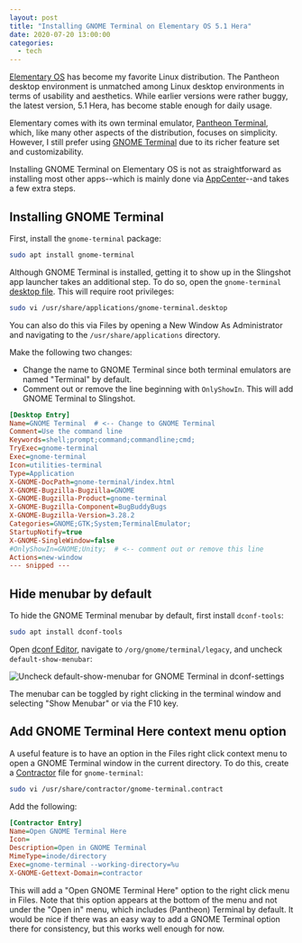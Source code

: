 ```yaml
---
layout: post
title: "Installing GNOME Terminal on Elementary OS 5.1 Hera"
date: 2020-07-20 13:00:00
categories:
  - tech
---
```


[Elementary OS][elementary-os] has become my favorite Linux distribution. The
Pantheon desktop environment is unmatched among Linux desktop environments in
terms of usability and aesthetics. While earlier versions were rather buggy, the
latest version, 5.1 Hera, has become stable enough for daily usage.

[elementary-os]: https://elementary.io

Elementary comes with its own terminal emulator, [Pantheon
Terminal][pantheon-terminal], which, like many other aspects of the
distribution, focuses on simplicity. However, I still prefer using [GNOME
Terminal][gnome-terminal] due to its richer feature set and customizability.

[pantheon-terminal]: https://github.com/elementary/terminal
[gnome-terminal]: https://help.gnome.org/users/gnome-terminal/stable/

Installing GNOME Terminal on Elementary OS is not as straightforward as
installing most other apps--which is mainly done via [AppCenter][appcenter]--and
takes a few extra steps.

[appcenter]: https://appcenter.elementary.io/

## Installing GNOME Terminal

First, install the `gnome-terminal` package:

```sh
sudo apt install gnome-terminal
```

Although GNOME Terminal is installed, getting it to show up in the Slingshot
app launcher takes an additional step. To do so, open the `gnome-terminal`
[desktop file][desktop-file]. This will require root privileges:

[desktop-file]: https://developer.gnome.org/integration-guide/stable/desktop-files.html.en

```sh
sudo vi /usr/share/applications/gnome-terminal.desktop
```

You can also do this via Files by opening a New Window As Administrator and
navigating to the `/usr/share/applications` directory.

Make the following two changes:

* Change the name to GNOME Terminal since both terminal emulators are named
  "Terminal" by default.
* Comment out or remove the line beginning with `OnlyShowIn`. This will add
  GNOME Terminal to Slingshot.

```ini
[Desktop Entry]
Name=GNOME Terminal  # <-- Change to GNOME Terminal
Comment=Use the command line
Keywords=shell;prompt;command;commandline;cmd;
TryExec=gnome-terminal
Exec=gnome-terminal
Icon=utilities-terminal
Type=Application
X-GNOME-DocPath=gnome-terminal/index.html
X-GNOME-Bugzilla-Bugzilla=GNOME
X-GNOME-Bugzilla-Product=gnome-terminal
X-GNOME-Bugzilla-Component=BugBuddyBugs
X-GNOME-Bugzilla-Version=3.28.2
Categories=GNOME;GTK;System;TerminalEmulator;
StartupNotify=true
X-GNOME-SingleWindow=false
#OnlyShowIn=GNOME;Unity;  # <-- comment out or remove this line
Actions=new-window
--- snipped ---
```

## Hide menubar by default

To hide the GNOME Terminal menubar by default, first install `dconf-tools`:

```sh
sudo apt install dconf-tools
```

Open [dconf Editor][dconf-editor], navigate to `/org/gnome/terminal/legacy`, and
uncheck `default-show-menubar`:

[dconf-editor]: https://wiki.gnome.org/Apps/DconfEditor

![Uncheck default-show-menubar for GNOME Terminal in
dconf-settings](/assets/img/gnome-terminal-dconf.png)

The menubar can be toggled by right clicking in the terminal window and
selecting "Show Menubar" or via the F10 key.

## Add GNOME Terminal Here context menu option

A useful feature is to have an option in the Files right click context menu to
open a GNOME Terminal window in the current directory. To do this, create a
[Contractor][contractor] file for `gnome-terminal`:

[contractor]: https://github.com/elementary/contractor

```sh
sudo vi /usr/share/contractor/gnome-terminal.contract
```

Add the following:

```ini
[Contractor Entry]
Name=Open GNOME Terminal Here
Icon=
Description=Open in GNOME Terminal
MimeType=inode/directory
Exec=gnome-terminal --working-directory=%u
X-GNOME-Gettext-Domain=contractor
```

This will add a "Open GNOME Terminal Here" option to the right click menu
in Files. Note that this option appears at the bottom of the menu and not
under the "Open in" menu, which includes (Pantheon) Terminal by default. It
would be nice if there was an easy way to add a GNOME Terminal option there
for consistency, but this works well enough for now.

